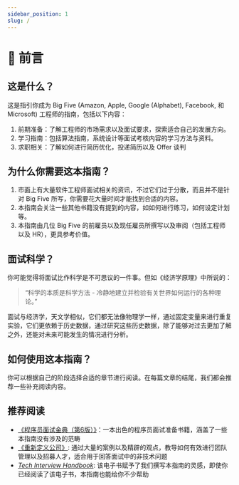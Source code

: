 ```yaml
---
sidebar_position: 1
slug: /
---
```


# 📖 前言

## 这是什么？

这是指引你成为 Big Five (Amazon, Apple, Google (Alphabet), Facebook, 和 Microsoft) 工程师的指南，包括以下内容：

1. 前期准备：了解工程师的市场需求以及面试要求，探索适合自己的发展方向。
2. 学习指南：包括算法指南，系统设计等面试考核内容的学习方法与资料。
3. 求职相关：了解如何进行简历优化，投递简历以及 Offer 谈判

## 为什么你需要这本指南？

1. 市面上有大量软件工程师面试相关的资讯，不过它们过于分散，而且并不是针对 Big Five 所写，你需要花大量时间才能找到合适的内容。
2. 本指南会关注一些其他书籍没有提到的内容，如如何进行练习，如何设定计划等。
3. 本指南由几位 Big Five 的前雇员以及现任雇员所撰写以及审阅（包括工程师以及 HR），更具参考价值。

## 面试科学？
你可能觉得将面试比作科学是不可思议的一件事。但如《经济学原理》中所说的：

> “科学的本质是科学方法 - 冷静地建立并检验有关世界如何运行的各种理论。”

面试与经济学，天文学相似，它们都无法像物理学一样，通过固定变量来进行重复实验，它们更依赖于历史数据，通过研究这些历史数据，除了能够对过去更加了解之外，还能对未来可能发生的情况进行分析。

## 如何使用这本指南？

你可以根据自己的阶段选择合适的章节进行阅读。在每篇文章的结尾，我们都会推荐一些补充阅读内容。

## 推荐阅读

- [《程序员面试金典（第6版）》](https://book.douban.com/subject/34813624/)：一本出色的程序员面试准备书籍，涵盖了一些本指南没有涉及的范畴
- [《重新定义公司》](https://book.douban.com/subject/26582822/): 通过大量的案例以及精辟的观点，教导如何有效进行团队管理以及招募人才，适合用于回答面试中的非技术问题
- *[Tech Interview Handbook](https://techinterviewhandbook.org/)*: 该电子书赋予了我们撰写本指南的灵感，即使你已经阅读了该电子书，本指南也能给你不少帮助
